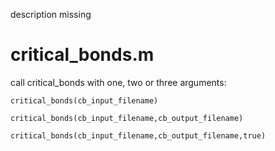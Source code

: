 description missing

# critical_bonds.m

call critical_bonds with one, two or three arguments:

    critical_bonds(cb_input_filename)

    critical_bonds(cb_input_filename,cb_output_filename)

    critical_bonds(cb_input_filename,cb_output_filename,true)



